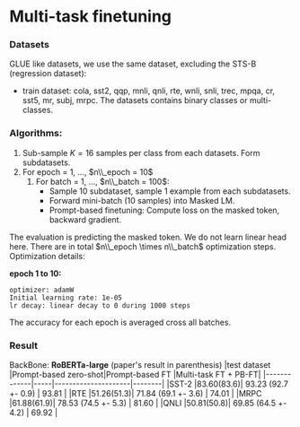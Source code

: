 # Multi-task finetuning

### Datasets
GLUE like datasets, we use the same dataset, excluding the STS-B (regression dataset): 
- train dataset: cola, sst2, qqp, mnli, qnli, rte, wnli, snli, 
            trec, mpqa, cr, sst5, mr, subj, mrpc. The datasets contains binary classes or multi-classes.
            
### Algorithms:
1. Sub-sample $K=16$ samples per class from each datasets. Form subdatasets.
2. For epoch = 1, ..., $n\\_epoch = 10$
    1. For batch = 1, ..., $n\\_batch = 100$:
        - Sample 10 subdataset, sample 1 example from each subdatasets.
        - Forward mini-batch (10 samples) into Masked LM.
        - Prompt-based finetuning: Compute loss on the masked token, backward gradient. 

The evaluation is predicting the masked token. We do not learn linear head here. There are in total $n\\_epoch \times n\\_batch$ optimization steps.
Optimization details:

__epoch 1 to 10:__
```
optimizer: adamW
Initial learning rate: 1e-05
lr decay: linear decay to 0 during 1000 steps
```
The accuracy for each epoch is averaged cross all batches.

### Result
<!-- 100,10 for testing -->
BackBone: **RoBERTa-large**
(paper's result in parenthesis)
|test dataset |Prompt-based zero-shot|Prompt-based FT      |Multi-task FT + PB-FT|
|-------------|-----|---------------------|--------|
|SST-2        |83.60(83.6)| 93.23 (92.7 +- 0.9) | 93.81 |
|RTE          |51.26(51.3)| 71.84 (69.1 +- 3.6) | 74.01 |
|MRPC         |61.88(61.9)| 78.53 (74.5 +- 5.3) | 81.60 |
|QNLI         |50.81(50.8)| 69.85 (64.5 +- 4.2) | 69.92 |
